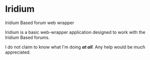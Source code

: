 # Iridium
Iridium Based forum web wrapper

Iridium is a basic web-wrapper application designed to work with the Iridium Based forums.

I do not claim to know what I'm doing ***at all***. Any help would be much appreciated.

